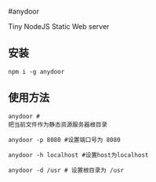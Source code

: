 #anydoor

Tiny NodeJS Static Web server

## 安装

```
npm i -g anydoor
```
## 使用方法

```
anydoor #
把当前文件作为静态资源服务器根目录

anydoor -p 8080 #设置端口号为 8080

anydoor -h localhost #设置host为localhost

anydoor -d /usr # 设置根目录为 /usr
```